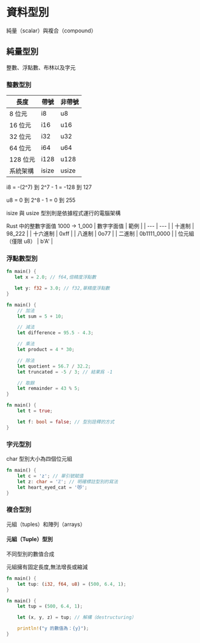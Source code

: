 # 資料型別

純量（scalar）與複合（compound）

## 純量型別

整數、浮點數、布林以及字元

### 整數型別

| 長度     | 帶號  | 非帶號 |
| -------- | ----- | ------ |
| 8 位元   | i8    | u8     |
| 16 位元  | i16   | u16    |
| 32 位元  | i32   | u32    |
| 64 位元  | i64   | u64    |
| 128 位元 | i128  | u128   |
| 系統架構 | isize | usize  |

i8 = -(2^7) 到 2^7 - 1 = -128 到 127

u8 = 0 到 2^8 - 1 = 0 到 255

isize 與 usize 型別則是依據程式運行的電腦架構

Rust 中的整數字面值 1000 -> 1_000
| 數字字面值 | 範例 |
| --- | --- |
| 十進制 | 98_222 |
| 十六進制 | 0xff |
| 八進制 | 0o77 |
| 二進制 | 0b1111_0000 |
| 位元組（僅限 u8） | b'A' |

### 浮點數型別

```rust
fn main() {
   let x = 2.0; // f64,倍精度浮點數

   let y: f32 = 3.0; // f32,單精度浮點數
}
```

```rust
fn main() {
    // 加法
    let sum = 5 + 10;

    // 減法
    let difference = 95.5 - 4.3;

    // 乘法
    let product = 4 * 30;

    // 除法
    let quotient = 56.7 / 32.2;
    let truncated = -5 / 3; // 結果爲 -1

    // 取餘
    let remainder = 43 % 5;
}
```

```rust
fn main() {
    let t = true;

    let f: bool = false; // 型別詮釋的方式
}
```

### 字元型別

char 型別大小為四個位元組

```rust
fn main() {
    let c = 'z'; // 單引號賦值
    let z: char = 'ℤ'; // 明確標註型別的寫法
    let heart_eyed_cat = '😻';
}
```

### 複合型別

元組（tuples）和陣列（arrays）

#### 元組（Tuple）型別

不同型別的數值合成

元組擁有固定長度,無法增長或縮減

```rust
fn main() {
    let tup: (i32, f64, u8) = (500, 6.4, 1);
}
```

```rust
fn main() {
    let tup = (500, 6.4, 1);

    let (x, y, z) = tup; // 解構（destructuring）

    println!("y 的數值為：{y}");
}
```
